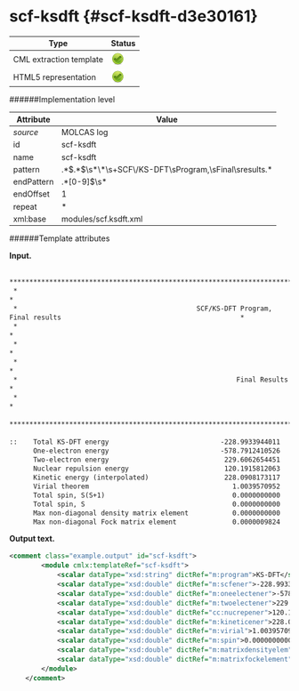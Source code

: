 # scf-ksdft {#scf-ksdft-d3e30161}


| Type                                                                                                                                                | Status                                                                                                                                              |
|----|----|
| CML extraction template                                                                                                                             | ![](/imgs/Total.png)                                                                                                                                |
| HTML5 representation                                                                                                                                | ![](/imgs/Total.png)                                                                                                                                |

######Implementation level

| Attribute                                                                                                                                           | Value                                                                                                                                               |
|----|----|
| *source*                                                                                                                                            | MOLCAS log                                                                                                                                          |
| id                                                                                                                                                  | scf-ksdft                                                                                                                                           |
| name                                                                                                                                                | scf-ksdft                                                                                                                                           |
| pattern                                                                                                                                             | .\*\$.\*\$\\s\*\\\*\\s+SCF\\/KS-DFT\\sProgram,\\sFinal\\sresults.\*                                                                                 |
| endPattern                                                                                                                                          | .\*\[0-9\]\$\\s\*                                                                                                                                   |
| endOffset                                                                                                                                           | 1                                                                                                                                                   |
| repeat                                                                                                                                              | \*                                                                                                                                                  |
| xml:base                                                                                                                                            | modules/scf.ksdft.xml                                                                                                                               |

######Template attributes

**Input.**

     *****************************************************************************************************************************
     *                                                                                                                           *
     *                                             SCF/KS-DFT Program, Final results                                             *
     *                                                                                                                           *
     *                                                                                                                           *
     *                                                                                                                           *
     *                                                       Final Results                                                       *
     *                                                                                                                           *
     *****************************************************************************************************************************

    ::    Total KS-DFT energy                            -228.9933944011
          One-electron energy                            -578.7912410526
          Two-electron energy                             229.6062654451
          Nuclear repulsion energy                        120.1915812063
          Kinetic energy (interpolated)                   228.0908173117
          Virial theorem                                    1.0039570952
          Total spin, S(S+1)                                0.0000000000
          Total spin, S                                     0.0000000000
          Max non-diagonal density matrix element           0.0000000000
          Max non-diagonal Fock matrix element              0.0000009824
        
        

**Output text.**

```xml
<comment class="example.output" id="scf-ksdft">
        <module cmlx:templateRef="scf-ksdft">
            <scalar dataType="xsd:string" dictRef="m:program">KS-DFT</scalar>
            <scalar dataType="xsd:double" dictRef="m:scfener">-228.9933944011</scalar>
            <scalar dataType="xsd:double" dictRef="m:oneelectener">-578.7912410526</scalar>
            <scalar dataType="xsd:double" dictRef="m:twoelectener">229.6062654451</scalar>
            <scalar dataType="xsd:double" dictRef="cc:nucrepener">120.1915812063</scalar>
            <scalar dataType="xsd:double" dictRef="m:kineticener">228.0908173117</scalar>
            <scalar dataType="xsd:double" dictRef="m:virial">1.0039570952</scalar>
            <scalar dataType="xsd:double" dictRef="m:spin">0.0000000000</scalar>
            <scalar dataType="xsd:double" dictRef="m:matrixdensityelem">0.0000000000</scalar>
            <scalar dataType="xsd:double" dictRef="m:matrixfockelement">0.0000009824</scalar>
        </module> 
    </comment>
```
